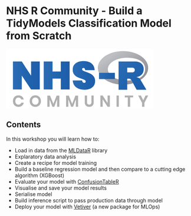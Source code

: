 # NHS R Community - Build a TidyModels Classification Model from Scratch

<a href="https://hutsons-hacks.info/"><img src = "man/fig/NHSR 2.png"></a>

## Contents

In this workshop you will learn how to:

- Load in data from the [MLDataR](https://cran.r-project.org/web/packages/MLDataR/vignettes/MLDataR.html) library
- Explaratory data analysis
- Create a recipe for model training 
- Build a baseline regression model and then compare to a cutting edge algorithm (XGBoost)
- Evaluate your model with [ConfusionTableR](https://cran.r-project.org/web/packages/ConfusionTableR/vignettes/ConfusionTableR.html)
- Visualise and save your model results
- Serialise model
- Build inference script to pass production data through model
- Deploy your model with [Vetiver](https://vetiver.rstudio.com/) (a new package for MLOps)



